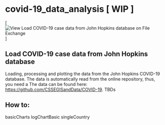 # covid-19_data_analysis [ WIP ]

[![View Load COVID-19 case data from John Hopkins database on File Exchange](https://upload.wikimedia.org/wikipedia/commons/6/6a/Gnu-octave-logo.svg)]

## Load COVID-19 case data from John Hopkins database

Loading, processing and plotting the data from the John Hopkins COVID-19 database. The data is automatically read from the online repository, thus, you need a The data can be found here: https://github.com/CSSEGISandData/COVID-19.
TBDs
## How to:
basicCharts
logChartBasic
singleCountry
